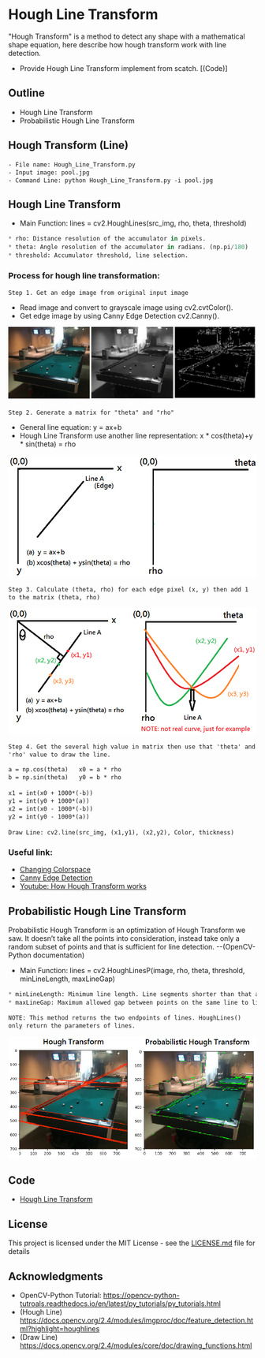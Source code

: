 # Hough Line Transform
"Hough Transform" is a method to detect any shape with a mathematical shape equation, here describe how hough transform work with line detection.

* Provide Hough Line Transform implement from scatch. [(Code)]

## Outline
- Hough Line Transform
- Probabilistic Hough Line Transform

## Hough Transform (Line)
```
- File name: Hough_Line_Transform.py
- Input image: pool.jpg
- Command Line: python Hough_Line_Transform.py -i pool.jpg
```

## Hough Line Transform

* Main Function: lines = cv2.HoughLines(src_img, rho, theta, threshold)
```python
* rho: Distance resolution of the accumulator in pixels.
* theta: Angle resolution of the accumulator in radians. (np.pi/180)
* threshold: Accumulator threshold, line selection.
```
### Process for hough line transformation:
```
Step 1. Get an edge image from original input image
```
* Read image and convert to grayscale image using cv2.cvtColor().
* Get edge image by using Canny Edge Detection cv2.Canny().

![](README_IMG/step1.png)

```
Step 2. Generate a matrix for "theta" and "rho"
```
* General line equation: y = ax+b
* Hough Line Transform use another line representation: x * cos(theta)+y * sin(theta) = rho

![](README_IMG/step2.png)

```
Step 3. Calculate (theta, rho) for each edge pixel (x, y) then add 1 to the matrix (theta, rho)
```
![](README_IMG/step3.png)
```
Step 4. Get the several high value in matrix then use that 'theta' and 'rho' value to draw the line.
```
```
a = np.cos(theta)   x0 = a * rho
b = np.sin(theta)   y0 = b * rho

x1 = int(x0 + 1000*(-b))
y1 = int(y0 + 1000*(a))
x2 = int(x0 - 1000*(-b))
y2 = int(y0 - 1000*(a))

Draw Line: cv2.line(src_img, (x1,y1), (x2,y2), Color, thickness)
```

### Useful link:

- [Changing Colorspace](https://github.com/Hank-Tsou/Computer-Vision-OpenCV-Python/tree/master/tutorials/Image_Processing/1_Changing_colorspace)
- [Canny Edge Detection](https://github.com/Hank-Tsou/Computer-Vision-OpenCV-Python/tree/master/tutorials/Image_Processing/6_Canny_Edge_Detection)
- [Youtube: How Hough Transform works](https://www.youtube.com/watch?v=4zHbI-fFIlI)

## Probabilistic Hough Line Transform
Probabilistic Hough Transform is an optimization of Hough Transform we saw. It doesn’t take all the points into consideration, instead take only a random subset of points and that is sufficient for line detection.  --(OpenCV-Python documentation)

* Main Function: lines = cv2.HoughLinesP(image, rho, theta, threshold, minLineLength, maxLineGap)
```python
* minLineLength: Minimum line length. Line segments shorter than that are rejected.
* maxLineGap: Maximum allowed gap between points on the same line to link them.
```
```
NOTE: This method returns the two endpoints of lines. HoughLines() only return the parameters of lines.
```

![](README_IMG/line.png)

## Code
- [Hough Line Transform](https://github.com/Hank-Tsou/Computer-Vision-OpenCV-Python/tree/master/tutorials/Image_Processing/11_Hough_Line_Transform)

## License

This project is licensed under the MIT License - see the [LICENSE.md](LICENSE.md) file for details

## Acknowledgments

* OpenCV-Python Tutorial: https://opencv-python-tutroals.readthedocs.io/en/latest/py_tutorials/py_tutorials.html
* (Hough Line) https://docs.opencv.org/2.4/modules/imgproc/doc/feature_detection.html?highlight=houghlines
* (Draw Line) https://docs.opencv.org/2.4/modules/core/doc/drawing_functions.html
